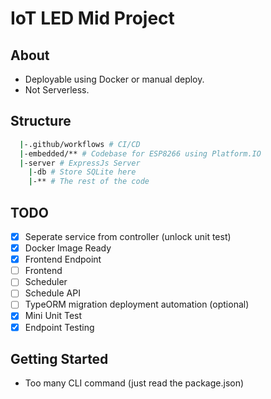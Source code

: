 # IoT LED Mid Project

## About
- Deployable using Docker or manual deploy.
- Not Serverless.

## Structure
```bash
  |-.github/workflows # CI/CD
  |-embedded/** # Codebase for ESP8266 using Platform.IO
  |-server # ExpressJs Server
    |-db # Store SQLite here
    |-** # The rest of the code
```

## TODO
- [x] Seperate service from controller (unlock unit test)
- [x] Docker Image Ready
- [x] Frontend Endpoint
- [ ] Frontend
- [ ] Scheduler
- [ ] Schedule API
- [ ] TypeORM migration deployment automation (optional)
- [x] Mini Unit Test
- [x] Endpoint Testing

## Getting Started
- Too many CLI command (just read the package.json)